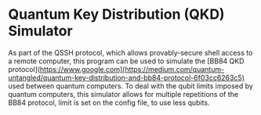 # Quantum Key Distribution (QKD) Simulator
As part of the QSSH protocol, which allows provably-secure shell access to a remote computer, this program can be used to simulate the [BB84 QKD protocol](https://www.google.com](https://medium.com/quantum-untangled/quantum-key-distribution-and-bb84-protocol-6f03cc6263c5) used between quantum computers.
To deal with the qubit limits imposed by quantum computers, this simulator allows for multiple repetitions of the BB84 protocol, limit is set on the config file, to use less qubits.
